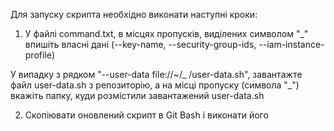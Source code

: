 Для запуску скрипта необхідно виконати наступні кроки:

1) У файлі command.txt, в місцях пропусків, виділених символом "_" впишіть власні дані (--key-name, --security-group-ids, --iam-instance-profile)

У випадку з рядком "--user-data file://~/_ /user-data.sh", завантажте файл user-data.sh з репозиторію, а на місці пропуску (символа "_") вкажіть папку, куди розмістили завантажений user-data.sh

2) Скопіювати оновлений скрипт в Git Bash і виконати його

